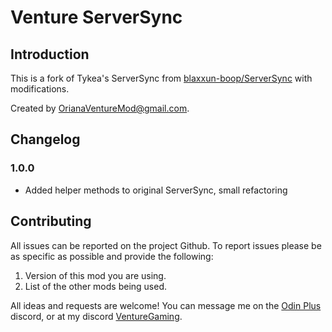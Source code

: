 # Venture ServerSync

## Introduction

This is a fork of Tykea's ServerSync from [blaxxun-boop/ServerSync](https://github.com/blaxxun-boop/ServerSync) with modifications.

Created by [OrianaVentureMod@gmail.com](https://github.com/OrianaVenture/VentureValheim).

## Changelog

### 1.0.0

* Added helper methods to original ServerSync, small refactoring

## Contributing

All issues can be reported on the project Github. To report issues please be as specific as possible and provide the following:

1. Version of this mod you are using.
2. List of the other mods being used.

All ideas and requests are welcome! You can message me on the [Odin Plus](https://discord.gg/vYfFHxpJgN) discord, or at my discord [VentureGaming](https://discord.gg/tAd5hapt88).
